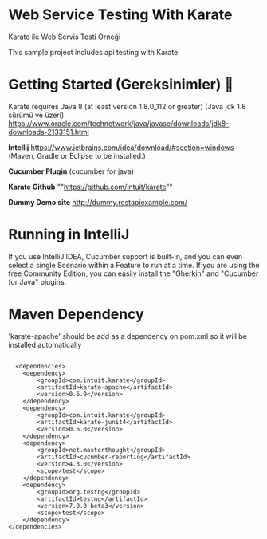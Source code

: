 # Web Service Testing With Karate
Karate ile Web Servis Testi Örneği

This sample project includes api testing with Karate

# Getting Started (Gereksinimler) :ghost:
Karate requires Java 8 (at least version 1.8.0_112 or greater) (Java jdk 1.8 sürümü ve üzeri) 
https://www.oracle.com/technetwork/java/javase/downloads/jdk8-downloads-2133151.html 

**Intellij**
https://www.jetbrains.com/idea/download/#section=windows (Maven, Gradle or Eclipse to be installed.)

**Cucumber Plugin**
(cucumber for java)

**Karate Github**
""https://github.com/intuit/karate""

**Dummy Demo site**
http://dummy.restapiexample.com/

# Running in IntelliJ       
If you use IntelliJ IDEA, Cucumber support is built-in, and you can even select a single Scenario within a Feature to run at a time. 
If you are using the free Community Edition, you can easily install the "Gherkin" and "Cucumber for Java" plugins.

# Maven Dependency
'karate-apache' should be add as a dependency on pom.xml so it will be installed automatically
```

  <dependencies>
    <dependency>
        <groupId>com.intuit.karate</groupId>
        <artifactId>karate-apache</artifactId>
        <version>0.6.0</version>
    </dependency>
    <dependency>
        <groupId>com.intuit.karate</groupId>
        <artifactId>karate-junit4</artifactId>
        <version>0.6.0</version>
    </dependency>
    <dependency>
        <groupId>net.masterthought</groupId>
        <artifactId>cucumber-reporting</artifactId>
        <version>4.3.0</version>
        <scope>test</scope>
    </dependency>
    <dependency>
        <groupId>org.testng</groupId>
        <artifactId>testng</artifactId>
        <version>7.0.0-beta3</version>
        <scope>test</scope>
    </dependency>
</dependencies>
```

